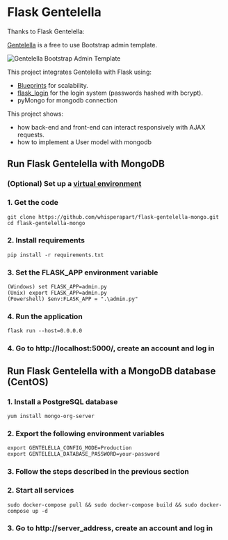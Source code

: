 # Flask Gentelella
Thanks to Flask Gentelella:

[Gentelella](https://github.com/puikinsh/gentelella) is a free to use Bootstrap admin template.

![Gentelella Bootstrap Admin Template](https://cdn.colorlib.com/wp/wp-content/uploads/sites/2/gentelella-admin-template-preview.jpg "Gentelella Theme Browser Preview")

This project integrates Gentelella with Flask using: 
- [Blueprints](https://flask.palletsprojects.com/en/1.0.x/blueprints/) for scalability.
- [flask_login](https://flask-login.readthedocs.io/en/latest/) for the login system (passwords hashed with bcrypt).
- pyMongo for mongodb connection


This project shows:
- how back-end and front-end can interact responsively with AJAX requests.
- how to implement a User model with mongodb 

## Run Flask Gentelella with MongoDB

### (Optional) Set up a [virtual environment](https://docs.python.org/3/library/venv.html) 

### 1. Get the code
    git clone https://github.com/whisperapart/flask-gentelella-mongo.git
    cd flask-gentelella-mongo

### 2. Install requirements 
    pip install -r requirements.txt

### 3. Set the FLASK_APP environment variable
    (Windows) set FLASK_APP=admin.py
    (Unix) export FLASK_APP=admin.py
    (Powershell) $env:FLASK_APP = ".\admin.py"

### 4. Run the application
    flask run --host=0.0.0.0

### 4. Go to http://localhost:5000/, create an account and log in

## Run Flask Gentelella with a MongoDB database (CentOS)

### 1. Install a PostgreSQL database
	yum install mongo-org-server

### 2. Export the following environment variables
    export GENTELELLA_CONFIG_MODE=Production
    export GENTELELLA_DATABASE_PASSWORD=your-password

### 3. Follow the steps described in the previous section

### 2. Start all services
    sudo docker-compose pull && sudo docker-compose build && sudo docker-compose up -d

### 3. Go to http://server_address, create an account and log in
